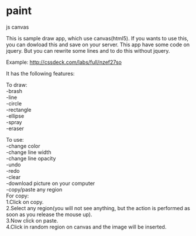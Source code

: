 # paint
js canvas

This is sample draw app, which use canvas(html5).
If you wants to use this, you can dowload this and save on your server.
This app have some code on jquery. But you can rewrite some lines and to do this without jquery.

Example: http://cssdeck.com/labs/full/nzef27so

It has the following features:

To draw:<br>
-brash<br>
-line<br>
-circle<br>
-rectangle<br>
-ellipse<br>
-spray<br>
-eraser<br>

To use:<br>
-change color<br>
-change line width<br>
-change line opacity<br>
-undo<br>
-redo<br>
-clear<br>
-download picture on your computer<br>
-copy/paste any region
<br>
For copy:<br> 1.Click on copy.<br> 2.Select any region(you will not see anything, but the action is performed as soon as you release the mouse up).<br> 3.Now click on paste.<br> 4.Click in random region on canvas and the image will be inserted.
